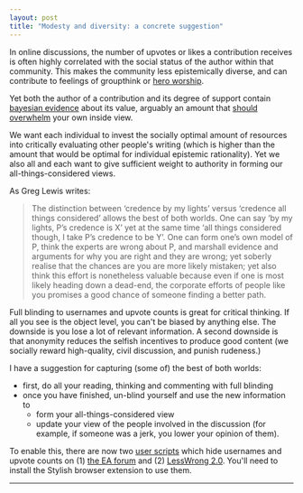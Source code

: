 ```yaml
---
layout: post
title: "Modesty and diversity: a concrete suggestion"
---
```


In online discussions, the number of upvotes or likes a contribution receives is often highly correlated with the social status of the author within that community. This makes the community less epistemically diverse, and can contribute to feelings of groupthink or [hero worship](http://effective-altruism.com/ea/1g3/why_how_to_make_progress_on_diversity_inclusion/). 

Yet both the author of a contribution and its degree of support contain [bayesian evidence](http://thomas-sittler.github.io/authority/) about its value, arguably an amount that [should overwhelm](http://effective-altruism.com/ea/1g7/in_defence_of_epistemic_modesty/) your own inside view.

We want each individual to invest the socially optimal amount of resources into critically evaluating other people's writing (which is higher than the amount that would be optimal for individual epistemic rationality). Yet we also all and each want to give sufficient weight to authority in forming our all-things-considered views. 

As Greg Lewis writes:
> The distinction between ‘credence by my lights’ versus ‘credence all things considered’ allows the best of both worlds. One can say ‘by my lights, P’s credence is X’ yet at the same time ‘all things considered though, I take P’s credence to be Y’. One can form one’s own model of P, think the experts are wrong about P, and marshall evidence and arguments for why you are right and they are wrong; yet soberly realise that the chances are you are more likely mistaken; yet also think this effort is nonetheless valuable because even if one is most likely heading down a dead-end, the corporate efforts of people like you promises a good chance of someone finding a better path.

Full blinding to usernames and upvote counts is great for critical thinking. If all you see is the object level, you can't be biased by anything else. The downside is you lose a lot of relevant information. A second downside is that anonymity reduces the selfish incentives to produce good content (we socially reward high-quality, civil discussion, and punish rudeness.)

I have a suggestion for capturing (some of) the best of both worlds: 
* first, do all your reading, thinking and commenting with full blinding
* once you have finished, un-blind yourself and use the new information to
  * form your all-things-considered view
  * update your view of the people involved in the discussion (for example, if someone was a jerk, you lower your opinion of them).

To enable this, there are now two [user scripts](https://lifehacker.com/tag/user-scripts) which hide usernames and upvote counts on (1) [the EA forum](https://userstyles.org/styles/150270/effective-altruism-forum-anti-kibitzer) and (2) [LessWrong 2.0](https://userstyles.org/styles/150328/lesswrong-2-0-anti-biaser). You'll need to install the Stylish browser extension to use them.

<!-- hr to be added before footnotes-->
---